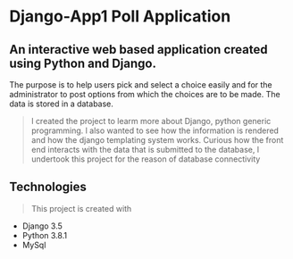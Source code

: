 # Django-App1 Poll Application

## An interactive web based application created using Python and Django. 
The purpose is to help users pick and select a choice easily and for the 
administrator to post options from which the choices are to be made. The 
data is stored in a database.

> l created the project to learm more about Django, python generic programming. 
> l also wanted to see how the information is rendered and how the django templating system works. 
> Curious how the front end interacts with the data that is submitted to the database, l undertook this 
project for the reason of database connectivity

## Technologies
> This project is created with
  - Django 3.5
  - Python 3.8.1
  - MySql

